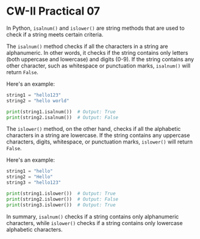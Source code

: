# CW-II Practical 07

In Python, `isalnum()` and `islower()` are string methods that are used to check if a string meets certain criteria.

The `isalnum()` method checks if all the characters in a string are alphanumeric. In other words, it checks if the string contains only letters (both uppercase and lowercase) and digits (0-9). If the string contains any other character, such as whitespace or punctuation marks, `isalnum()` will return `False`.

Here's an example:

```python
string1 = "hello123"
string2 = "hello world"

print(string1.isalnum())  # Output: True
print(string2.isalnum())  # Output: False
```



The `islower()` method, on the other hand, checks if all the alphabetic characters in a string are lowercase. If the string contains any uppercase characters, digits, whitespace, or punctuation marks, `islower()` will return `False`.

Here's an example:

```python
string1 = "hello"
string2 = "Hello"
string3 = "hello123"

print(string1.islower())  # Output: True
print(string2.islower())  # Output: False
print(string3.islower())  # Output: True
```



In summary, `isalnum()` checks if a string contains only alphanumeric characters, while `islower()` checks if a string contains only lowercase alphabetic characters.
